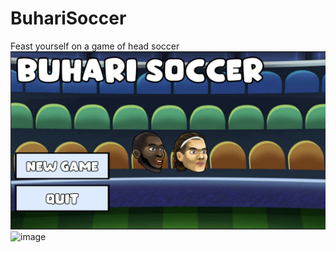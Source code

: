 # BuhariSoccer
Feast yourself on a game of head soccer 
![homescreenOfGame](https://github.com/mofegpt/BuhariSoccer/blob/master/Images/homeScreen.jpeg?raw=true)
![image](https://github.com/mofegpt/BuhariSoccer/assets/137474049/224e2697-2396-42c6-8383-02f5affe67b7)
